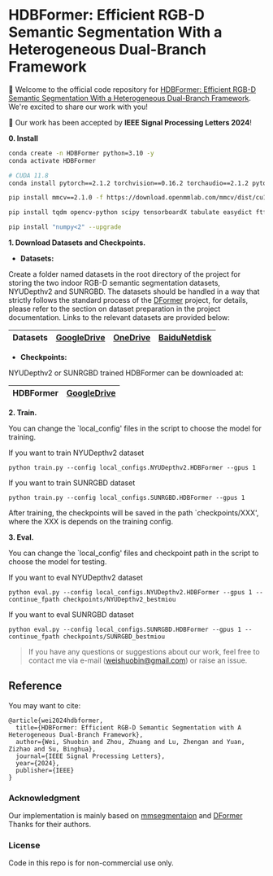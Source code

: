 # HDBFormer: Efficient RGB-D Semantic Segmentation With a Heterogeneous Dual-Branch Framework
🌟 Welcome to the official code repository for [HDBFormer: Efficient RGB-D Semantic Segmentation With a Heterogeneous Dual-Branch Framework](https://arxiv.org/abs/2504.13579). We're excited to share our work with you!

🌟 Our work has been accepted by **IEEE Signal Processing Letters 2024**!

**0. Install**

```bash
conda create -n HDBFormer python=3.10 -y  
conda activate HDBFormer 

# CUDA 11.8
conda install pytorch==2.1.2 torchvision==0.16.2 torchaudio==2.1.2 pytorch-cuda=11.8 -c pytorch -c nvidia

pip install mmcv==2.1.0 -f https://download.openmmlab.com/mmcv/dist/cu118/torch2.1.0/index.html

pip install tqdm opencv-python scipy tensorboardX tabulate easydict ftfy regex thop

pip install "numpy<2" --upgrade

```


**1. Download Datasets and Checkpoints.**



- **Datasets:** 

Create a folder named datasets in the root directory of the project for storing the two indoor RGB-D semantic segmentation datasets, NYUDepthv2 and SUNRGBD. The datasets should be handled in a way that strictly follows the standard process of the [DFormer](https://github.com/VCIP-RGBD/DFormer) project, for details, please refer to the section on dataset preparation in the project documentation. Links to the relevant datasets are provided below:

| Datasets | [GoogleDrive](https://drive.google.com/drive/folders/1RIa9t7Wi4krq0YcgjR3EWBxWWJedrYUl?usp=sharing) | [OneDrive](https://mailnankaieducn-my.sharepoint.com/:f:/g/personal/bowenyin_mail_nankai_edu_cn/EqActCWQb_pJoHpxvPh4xRgBMApqGAvUjid-XK3wcl08Ug?e=VcIVob) | [BaiduNetdisk](https://pan.baidu.com/s/1-CEL88wM5DYOFHOVjzRRhA?pwd=ij7q) | 
|:---: |:---:|:---:|:---:|




- **Checkpoints:** 

 NYUDepthv2 or SUNRGBD trained HDBFormer can be downloaded at:

| HDBFormer       | [GoogleDrive](https://drive.google.com/drive/folders/1ds3OILB7-WDe7JwSpuX1OJA6_QqOoJNe?usp=drive_link) |
|:---------------:|:------------------------------------------------------------------------------------------------------:|



**2. Train.**

You can change the `local_config' files in the script to choose the model for training. 

If you want to train NYUDepthv2 dataset
```
python train.py --config local_configs.NYUDepthv2.HDBFormer --gpus 1
```
If you want to train SUNRGBD dataset
```
python train.py --config local_configs.SUNRGBD.HDBFormer --gpus 1
```
After training, the checkpoints will be saved in the path `checkpoints/XXX', where the XXX is depends on the training config.


**3. Eval.**

You can change the `local_config' files and checkpoint path in the script to choose the model for testing. 

If you want to eval NYUDepthv2 dataset
```
python eval.py --config local_configs.NYUDepthv2.HDBFormer --gpus 1 --continue_fpath checkpoints/NYUDepthv2_bestmiou
```
If you want to eval SUNRGBD dataset
```
python eval.py --config local_configs.SUNRGBD.HDBFormer --gpus 1 --continue_fpath checkpoints/SUNRGBD_bestmiou
```

>  If you have any questions or suggestions about our work, feel free to contact me via e-mail (weishuobin@gmail.com) or raise an issue. 

## Reference
You may want to cite:
```
@article{wei2024hdbformer,
  title={HDBFormer: Efficient RGB-D Semantic Segmentation with A Heterogeneous Dual-Branch Framework},
  author={Wei, Shuobin and Zhou, Zhuang and Lu, Zhengan and Yuan, Zizhao and Su, Binghua},
  journal={IEEE Signal Processing Letters},
  year={2024},
  publisher={IEEE}
}
```


### Acknowledgment

Our implementation is mainly based on [mmsegmentaion](https://github.com/open-mmlab/mmsegmentation/tree/v0.24.1) and [DFormer](https://github.com/VCIP-RGBD/DFormer)   Thanks for their authors.



### License

Code in this repo is for non-commercial use only.
